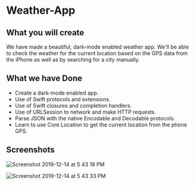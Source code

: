 # Weather-App

## What you will create

We have made a beautiful, dark-mode enabled weather app. We'll be able to check the weather for the current location based on the GPS data from the iPhone as well as by searching for a city manually. 

## What we have Done

* Create a dark-mode enabled app. 
* Use of Swift protocols and extensions. 
* Use of Swift closures and completion handlers.
* Use of URLSession to network and make HTTP requests.
* Parse JSON with the native Encodable and Decodable protocols. 
* Learn to use Core Location to get the current location from the phone GPS. 

## Screenshots

![Screenshot 2019-12-14 at 5 43 18 PM](https://user-images.githubusercontent.com/38475838/70848823-f3120f80-1e9c-11ea-884e-dbe033a3d368.png)

![Screenshot 2019-12-14 at 5 43 33 PM](https://user-images.githubusercontent.com/38475838/70848832-0a50fd00-1e9d-11ea-8ee8-294f91d69fd8.png)


